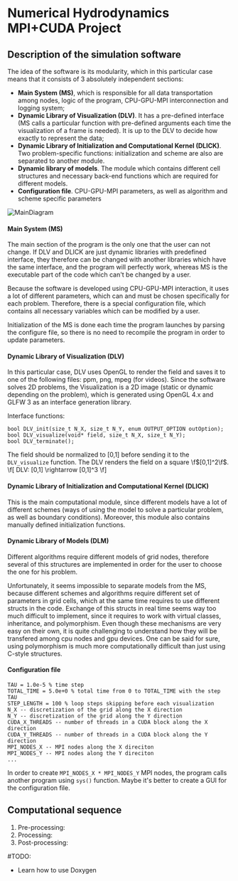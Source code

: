 # Numerical Hydrodynamics MPI+CUDA Project
## Description of the simulation software

The idea of the software is its modularity, which in this particular case means that it consists of 3 absolutely independent sections: 

- **Main System (MS)**, which is responsible for all data transportation among nodes, logic of the program, CPU-GPU-MPI interconnection and logging system;
- **Dynamic Library of Visualization (DLV)**. It has a pre-defined interface (MS calls a particular function with pre-defined arguments each time the visualization of a frame is needed). It is up to the DLV to decide how exactly to represent the data;
- **Dynamic Library of Initialization and Computational Kernel (DLICK)**. Two problem-specific functions: initialization and scheme are also are separated to another module.
- **Dynamic library of models**. The module which contains different cell structures and necessary back-end functions which are required for different models. 
- **Configuration file**. CPU-GPU-MPI parameters, as well as algorithm and scheme specific parameters

![MainDiagram](../../images/MainDiagram.png)

#### Main System (MS)
The main section of the program is the only one that the user can not change. If DLV and DLICK are just dynamic libraries with predefined interface, they therefore can be changed with another libraries which have the same interface, and the program will perfectly work, whereas MS is the executable part of the code which can't be changed by a user.

Because the software is developed using CPU-GPU-MPI interaction, it uses a lot of different parameters, which can and must be chosen specifically for each problem. Therefore, there is a special configuration file, which contains all necessary variables which can be modified by a user.

Initialization of the MS is done each time the program launches by parsing the configure file, so there is no need to recompile the program in order to update parameters.


#### Dynamic Library of Visualization (DLV)
In this particular case, DLV uses OpenGL to render the field and saves it to one of the following files: ppm, png, mpeg (for videos). Since the software solves 2D problems, the Visualization is a 2D image (static or dynamic depending on the problem), which is generated using OpenGL 4.x and GLFW 3 as an interface generation library.

Interface functions:

```{python}
bool DLV_init(size_t N_X, size_t N_Y, enum OUTPUT_OPTION outOption);
bool DLV_visualize(void* field, size_t N_X, size_t N_Y);
bool DLV_terminate();
```

The field should be normalized to [0,1] before sending it to the ```DLV_visualize``` function. The DLV renders the field on a square \f$[0,1]^2\f$.
\f[ DLV: [0,1] \rightarrow [0,1]^3 \f]

#### Dynamic Library of Initialization and Computational Kernel (DLICK)
This is the main computational module, since different models have a lot of different schemes (ways of using the model to solve a particular problem, as well as boundary conditions). Moreover, this module also contains manually defined initialization functions.

#### Dynamic Library of Models (DLM)
Different algorithms require different models of grid nodes, therefore several of this structures are implemented in order for the user to choose the one for his problem.

Unfortunately, it seems impossible to separate models from the MS, because different schemes and algorithms require different set of parameters in grid cells, which at the same time requires to use different structs in the code. Exchange of this structs in real time seems way too much difficult to implement, since it requires to work with virtual classes, inheritance, and polymorphism. Even though these mechanisms are very easy on their own, it is quite challenging to understand how they will be transfered among cpu nodes and gpu devices. One can be said for sure, using polymorphism is much more computationally difficult than just using C-style structures.

#### Configuration file

```
TAU = 1.0e-5 % time step
TOTAL_TIME = 5.0e+0 % total time from 0 to TOTAL_TIME with the step TAU
STEP_LENGTH = 100 % loop steps skipping before each visualization
N_X -- discretization of the grid along the X direction
N_Y -- discretization of the grid along the Y direction
CUDA_X_THREADS -- number of threads in a CUDA block along the X direction
CUDA_Y_THREADS -- number of threads in a CUDA block along the Y direction
MPI_NODES_X -- MPI nodes along the X direciton
MPI_NODES_Y -- MPI nodes along the Y direciton
...
```
In order to create ```MPI_NODES_X * MPI_NODES_Y``` MPI nodes, the program calls another program using ```sys()``` function. Maybe it's better to create a GUI for the configuration file.


## Computational sequence

1. Pre-processing: 
2. Processing: 
3. Post-processing: 


#TODO:
- Learn how to use Doxygen